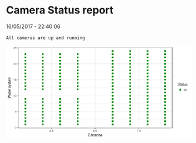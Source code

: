 Camera Status report
================
16/05/2017 - 22:40:06

    All cameras are up and running

![](camreport_files/figure-markdown_github/unnamed-chunk-2-1.png)
